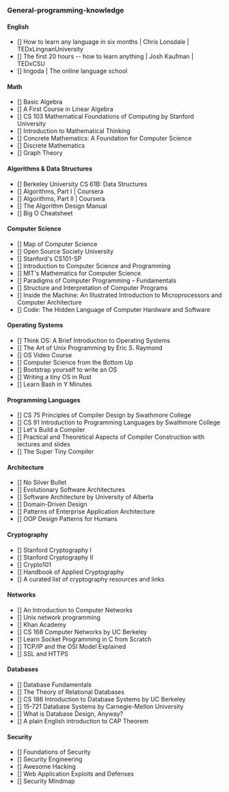 ### General-programming-knowledge

#### English

- [] How to learn any language in six months | Chris Lonsdale | TEDxLingnanUniversity
- [] The first 20 hours -- how to learn anything | Josh Kaufman | TEDxCSU
- [] lingoda | The online language school

#### Math

- [] Basic Algebra
- [] A First Course in Linear Algebra
- [] CS 103 Mathematical Foundations of Computing by Stanford University
- [] Introduction to Mathematical Thinking
- [] Concrete Mathematics: A Foundation for Computer Science
- [] Discrete Mathematics
- [] Graph Theory

#### Algorithms & Data Structures

- [] Berkeley University CS 61B: Data Structures
- [] Algorithms, Part I | Coursera
- [] Algorithms, Part II | Coursera
- [] The Algorithm Design Manual
- [] Big O Cheatsheet

#### Computer Science

- [] Map of Computer Science
- [] Open Source Society University
- [] Stanford's CS101-SP
- [] Introduction to Computer Science and Programming
- [] MIT's Mathematics for Computer Science
- [] Paradigms of Computer Programming – Fundamentals
- [] Structure and Interpretation of Computer Programs
- [] Inside the Machine: An Illustrated Introduction to Microprocessors and Computer Architecture
- [] Code: The Hidden Language of Computer Hardware and Software

#### Operating Systems

- [] Think OS: A Brief Introduction to Operating Systems
- [] The Art of Unix Programming by Eric S. Raymond
- [] OS Video Course
- [] Computer Science from the Bottom Up
- [] Bootstrap yourself to write an OS
- [] Writing a tiny OS in Rust
- [] Learn Bash in Y Minutes

#### Programming Languages

- [] CS 75 Principles of Compiler Design by Swathmore College
- [] CS 91 Introduction to Programming Languages by Swathmore College
- [] Let's Build a Compiler
- [] Practical and Theoretical Aspects of Compiler Construction with lectures and slides
- [] The Super Tiny Compiler

#### Architecture

- [] No Silver Bullet
- [] Evolutionary Software Architectures
- [] Software Architecture by University of Alberta
- [] Domain-Driven Design
- [] Patterns of Enterprise Application Architecture
- [] OOP Design Patterns for Humans

#### Cryptography

- [] Stanford Cryptography I
- [] Stanford Cryptography II
- [] Crypto101
- [] Handbook of Applied Cryptography
- [] A curated list of cryptography resources and links

#### Networks

- [] An Introduction to Computer Networks
- [] Unix network programming
- [] Khan Academy
- [] CS 168 Computer Networks by UC Berkeley
- [] Learn Socket Programming in C from Scratch
- [] TCP/IP and the OSI Model Explained
- [] SSL and HTTPS

#### Databases

- [] Database Fundamentals
- [] The Theory of Relational Databases
- [] CS 186 Introduction to Database Systems by UC Berkeley
- [] 15-721 Database Systems by Carnegie-Mellon University
- [] What is Database Design, Anyway?
- [] A plain English introduction to CAP Theorem

#### Security

- [] Foundations of Security
- [] Security Engineering
- [] Awesome Hacking
- [] Web Application Exploits and Defenses
- [] Security Mindmap
